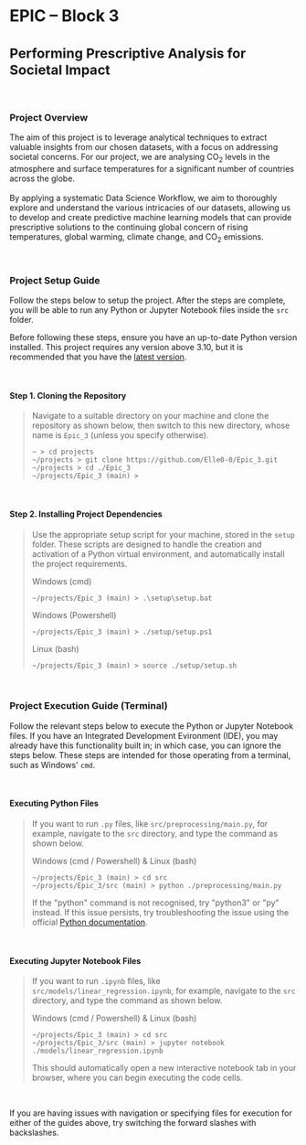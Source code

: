 # EPIC – Block 3 <br /><br /><sup>Performing Prescriptive Analysis for Societal Impact</sup>

<br />

### Project Overview

The aim of this project is to leverage analytical techniques to extract valuable insights from our chosen datasets, 
with a focus on addressing societal concerns. For our project, we are analysing CO<sub>2</sub> levels in the atmosphere and surface
temperatures for a significant number of countries across the globe.<br /><br />
By applying a systematic Data Science Workflow, we aim to thoroughly explore and understand the various intricacies of our
datasets, allowing us to develop and create predictive machine learning models that can provide prescriptive solutions to 
the continuing global concern of rising temperatures, global warming, climate change, and CO<sub>2</sub> emissions.

<br />

### Project Setup Guide

Follow the steps below to setup the project. After the steps are complete, you will be able to
run any Python or Jupyter Notebook files inside the ``src`` folder.

Before following these steps, ensure you have an up-to-date Python version installed. This project requires
any version above 3.10, but it is recommended that you have the [latest version](https://www.python.org/downloads).

<br />

#### Step 1. Cloning the Repository
>  Navigate to a suitable directory on your machine and clone the repository as shown below, then 
>  switch to this new directory, whose name is ``Epic_3`` (unless you specify otherwise).
>  ```
>  ~ > cd projects
>  ~/projects > git clone https://github.com/Elle0-0/Epic_3.git
>  ~/projects > cd ./Epic_3
>  ~/projects/Epic_3 (main) > 
>  ```

<br />

#### Step 2. Installing Project Dependencies
>  Use the appropriate setup script for your machine, stored in the ``setup`` folder. 
>  These scripts are designed to handle the creation and activation of a Python virtual environment,
>  and automatically install the project requirements.
>
>  Windows (cmd)
>  ```
>  ~/projects/Epic_3 (main) > .\setup\setup.bat
>  ```
>  Windows (Powershell)
>  ```
>  ~/projects/Epic_3 (main) > ./setup/setup.ps1
>  ```
>  Linux (bash)
>  ```
>  ~/projects/Epic_3 (main) > source ./setup/setup.sh
>  ```

<br />


### Project Execution Guide (Terminal)

Follow the relevant steps below to execute the Python or Jupyter Notebook files.
If you have an Integrated Development Evironment (IDE), you may already have this functionality
built in; in which case, you can ignore the steps below. These steps are intended for those
operating from a terminal, such as Windows' ``cmd``. 

<br />

#### Executing Python Files
>  If you want to run ``.py`` files, like ``src/preprocessing/main.py``, for example,
>  navigate to the ``src`` directory, and type the command as shown below.
> 
>  Windows (cmd / Powershell) & Linux (bash)
>  ```
>  ~/projects/Epic_3 (main) > cd src
>  ~/projects/Epic_3/src (main) > python ./preprocessing/main.py
>  ```
> 
>  If the "python" command is not recognised, try "python3" or "py" instead.
>  If this issue persists, try troubleshooting the issue using the official [Python documentation](https://docs.python.org/3/using/cmdline.html).

<br />

#### Executing Jupyter Notebook Files
>  If you want to run ``.ipynb`` files, like ``src/models/linear_regression.ipynb``, for example,
>  navigate to the ``src`` directory, and type the command as shown below.
> 
>  Windows (cmd / Powershell) & Linux (bash)
>  ```
>  ~/projects/Epic_3 (main) > cd src
>  ~/projects/Epic_3/src (main) > jupyter notebook ./models/linear_regression.ipynb
>  ```
> 
>  This should automatically open a new interactive notebook tab in your browser, where you
>  can begin executing the code cells.

<br />

If you are having issues with navigation or specifying files for execution for either of the guides above,
try switching the forward slashes with backslashes.

<br />
